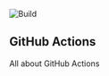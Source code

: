 ![Build](https://github.com/gearDocker/github_actions/actions/workflows/22.composite.workflow.yml/badge.svg?branch=main)

## GitHub Actions

All about GitHub Actions